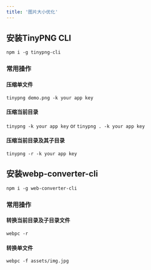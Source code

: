```yaml
---
title: '图片大小优化'
---
```


## 安装TinyPNG CLI

`npm i -g tinypng-cli`

### 常用操作

#### 压缩单文件

`tinypng demo.png -k your app key`

#### 压缩当前目录

`tinypng -k your app key` or `tinypng . -k your app key`

#### 压缩当前目录及其子目录

`tinypng -r -k your app key`

## 安装webp-converter-cli

`npm i -g web-converter-cli`

### 常用操作

#### 转换当前目录及子目录文件

`webpc -r`

#### 转换单文件

`webpc -f assets/img.jpg`

